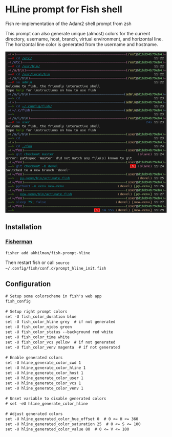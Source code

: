 # HLine prompt for Fish shell

Fish re-implementation of the Adam2 shell prompt from zsh

This prompt can also generate unique (almost) colors for the current directory,
username, host, branch, virtual environment, and horizontal line.
The horizontal line color is generated from the username and hostname.

![Screenshot](screenshot.png)

## Installation

### [Fisherman](https://github.com/fisherman/fisherman)

    fisher add akhilman/fish-prompt-hline

Then restart fish or call `source ~/.config/fish/conf.d/prompt_hline_init.fish`

## Configuration

```fish
# Setup some colorscheme in fish's web app
fish_config

# Setup right prompt colors
set -U fish_color_duration blue
set -U fish_color_hline grey  # if not generated
set -U fish_color_njobs green
set -U fish_color_status --background red white
set -U fish_color_time white
set -U fish_color_vcs yellow  # if not generated
set -U fish_color_venv magenta  # if not generated

# Enable generated colors
set -U hline_generate_color_cwd 1
set -U hline_generate_color_hline 1
set -U hline_generate_color_host 1
set -U hline_generate_color_user 1
set -U hline_generate_color_vcs 1
set -U hline_generate_color_venv 1

# Unset variable to disable generated colors
# set -eU hline_generate_color_hline

# Adjust generated colors
set -U hline_generated_color_hue_offset 0  # 0 <= H <= 360
set -U hline_generated_color_saturation 25  # 0 <= S <= 100
set -U hline_generated_color_value 80  # 0 <= V <= 100
```
